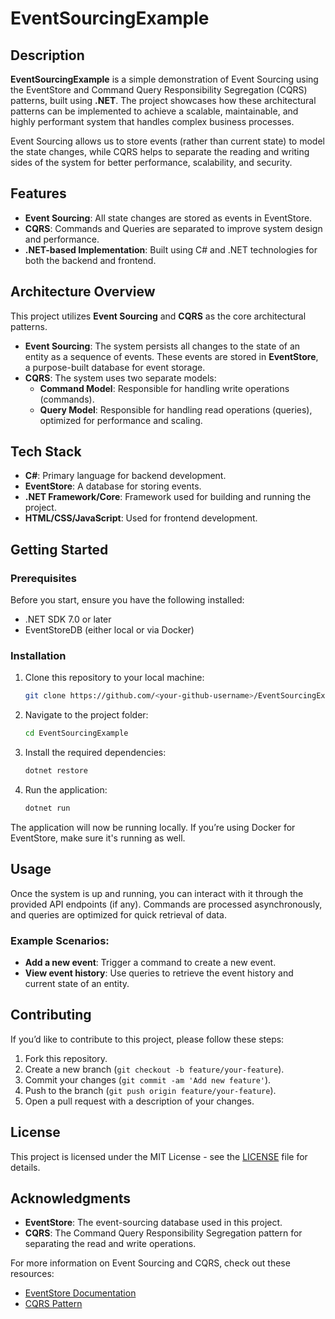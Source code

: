 # EventSourcingExample

## Description

**EventSourcingExample** is a simple demonstration of Event Sourcing using the EventStore and Command Query Responsibility Segregation (CQRS) patterns, built using **.NET**. The project showcases how these architectural patterns can be implemented to achieve a scalable, maintainable, and highly performant system that handles complex business processes.

Event Sourcing allows us to store events (rather than current state) to model the state changes, while CQRS helps to separate the reading and writing sides of the system for better performance, scalability, and security.

## Features

- **Event Sourcing**: All state changes are stored as events in EventStore.
- **CQRS**: Commands and Queries are separated to improve system design and performance.
- **.NET-based Implementation**: Built using C# and .NET technologies for both the backend and frontend.

## Architecture Overview

This project utilizes **Event Sourcing** and **CQRS** as the core architectural patterns.

- **Event Sourcing**: The system persists all changes to the state of an entity as a sequence of events. These events are stored in **EventStore**, a purpose-built database for event storage.
- **CQRS**: The system uses two separate models:
  - **Command Model**: Responsible for handling write operations (commands).
  - **Query Model**: Responsible for handling read operations (queries), optimized for performance and scaling.

## Tech Stack

- **C#**: Primary language for backend development.
- **EventStore**: A database for storing events.
- **.NET Framework/Core**: Framework used for building and running the project.
- **HTML/CSS/JavaScript**: Used for frontend development.

## Getting Started

### Prerequisites

Before you start, ensure you have the following installed:

- .NET SDK 7.0 or later
- EventStoreDB (either local or via Docker)

### Installation

1. Clone this repository to your local machine:

    ```bash
    git clone https://github.com/<your-github-username>/EventSourcingExample.git
    ```

2. Navigate to the project folder:

    ```bash
    cd EventSourcingExample
    ```

3. Install the required dependencies:

    ```bash
    dotnet restore
    ```

4. Run the application:

    ```bash
    dotnet run
    ```

The application will now be running locally. If you’re using Docker for EventStore, make sure it's running as well.

## Usage

Once the system is up and running, you can interact with it through the provided API endpoints (if any). Commands are processed asynchronously, and queries are optimized for quick retrieval of data.

### Example Scenarios:

- **Add a new event**: Trigger a command to create a new event.
- **View event history**: Use queries to retrieve the event history and current state of an entity.

## Contributing

If you’d like to contribute to this project, please follow these steps:

1. Fork this repository.
2. Create a new branch (`git checkout -b feature/your-feature`).
3. Commit your changes (`git commit -am 'Add new feature'`).
4. Push to the branch (`git push origin feature/your-feature`).
5. Open a pull request with a description of your changes.

## License

This project is licensed under the MIT License - see the [LICENSE](LICENSE) file for details.

## Acknowledgments

- **EventStore**: The event-sourcing database used in this project.
- **CQRS**: The Command Query Responsibility Segregation pattern for separating the read and write operations.

For more information on Event Sourcing and CQRS, check out these resources:
- [EventStore Documentation](https://eventstore.com/docs/)
- [CQRS Pattern](https://martinfowler.com/bliki/Cqrs.html)
